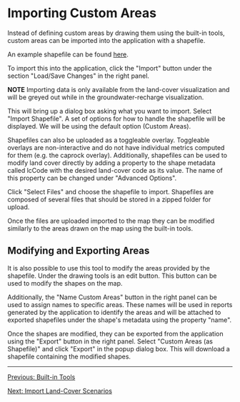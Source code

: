 
# Importing Custom Areas

Instead of defining custom areas by drawing them using the built-in tools, custom areas can be imported into the application with a shapefile.

An example shapefile can be found [here](https://github.com/ikewai/HIGRE-workshop/raw/main/assets/area_data.zip).

To import this into the application, click the "Import" button under the section "Load/Save Changes" in the right panel.

**NOTE** Importing data is only available from the land-cover visualization and will be greyed out while in the groundwater-recharge visualization.

This will bring up a dialog box asking what you want to import. Select "Import Shapefile". A set of options for how to handle the shapefile will be displayed. We will be using the default option (Custom Areas).

Shapefiles can also be uploaded as a toggleable overlay. Toggleable overlays are non-interactive and do not have individual metrics computed for them (e.g. the caprock overlay). Additionally, shapefiles can be used to modify land cover directly by adding a property to the shape metadata called lcCode with the desired land-cover code as its value. The name of this property can be changed under "Advanced Options".

Click "Select Files" and choose the shapefile to import. Shapefiles are composed of several files that should be stored in a zipped folder for upload.

Once the files are uploaded imported to the map they can be modified similarly to the areas drawn on the map using the built-in tools.

## Modifying and Exporting Areas

It is also possible to use this tool to modify the areas provided by the shapefile. Under the drawing tools is an edit button. This button can be used to modify the shapes on the map.

Additionally, the "Name Custom Areas" button in the right panel can be used to assign names to specific areas. These names will be used in reports generated by the application to identify the areas and will be attached to exported shapefiles under the shape's metadata using the property "name".

Once the shapes are modified, they can be exported from the application using the "Export" button in the right panel. Select "Custom Areas (as Shapefile)" and click "Export" in the popup dialog box. This will download a shapefile containing the modified shapes.

---

[Previous: Built-in Tools](./2_native_tools.md)

[Next: Import Land-Cover Scenarios](./4_import_lc.md)